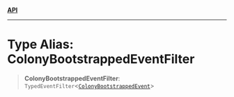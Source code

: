 [**API**](../../../README.md)

***

# Type Alias: ColonyBootstrappedEventFilter

> **ColonyBootstrappedEventFilter**: `TypedEventFilter`\<[`ColonyBootstrappedEvent`](ColonyBootstrappedEvent.md)\>
